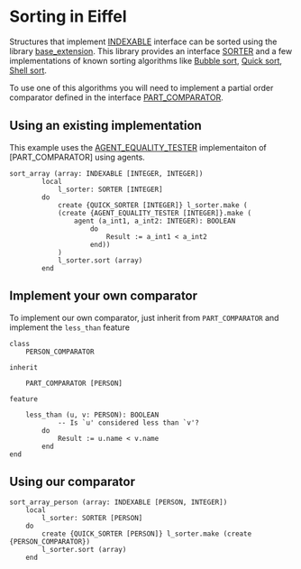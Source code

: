 # Sorting in Eiffel
Structures that implement [INDEXABLE](https://www.eiffel.org/files/doc/static/20.05/libraries/base/indexable_chart.html) interface can be sorted using the library [base_extension](https://www.eiffel.org/files/doc/static/20.05/libraries/base_extension/index.html).
This library provides an interface [SORTER](https://www.eiffel.org/files/doc/static/20.05/libraries/base_extension/sorter_chart.html) and a few implementations of known sorting algorithms like [Bubble sort](https://www.eiffel.org/files/doc/static/20.05/libraries/base_extension/bubble_sorter_chart.html), [Quick sort](https://www.eiffel.org/files/doc/static/20.05/libraries/base_extension/quick_sorter_chart.html), [Shell sort](https://www.eiffel.org/files/doc/static/20.05/libraries/base_extension/shell_sorter_chart.html).

To use one of this algorithms you will need to implement a partial order comparator defined in the interface [PART_COMPARATOR](https://www.eiffel.org/files/doc/static/20.05/libraries/base_extension/part_comparator_chart.html).

## Using an existing implementation
This example uses the [AGENT_EQUALITY_TESTER](https://www.eiffel.org/files/doc/static/20.05/libraries/base_extension/part_comparator_chart.html)  implementaiton of [PART_COMPARATOR] using agents.

```
sort_array (array: INDEXABLE [INTEGER, INTEGER])
	    local
	        l_sorter: SORTER [INTEGER]
	    do
	        create {QUICK_SORTER [INTEGER]} l_sorter.make (
	        (create {AGENT_EQUALITY_TESTER [INTEGER]}.make (
                agent (a_int1, a_int2: INTEGER): BOOLEAN
                    do
                        Result := a_int1 < a_int2
                    end))
	        )
	        l_sorter.sort (array)
	    end
```

## Implement your own comparator
To implement our own comparator, just inherit from `PART_COMPARATOR` and implement the `less_than` feature

```
class
	PERSON_COMPARATOR

inherit

	PART_COMPARATOR [PERSON]

feature

	less_than (u, v: PERSON): BOOLEAN
			-- Is `u' considered less than `v'?
		do
			Result := u.name < v.name
		end
end
```

## Using our comparator

```
sort_array_person (array: INDEXABLE [PERSON, INTEGER])
    local
        l_sorter: SORTER [PERSON]
    do
        create {QUICK_SORTER [PERSON]} l_sorter.make (create {PERSON_COMPARATOR})
        l_sorter.sort (array)
    end
```
